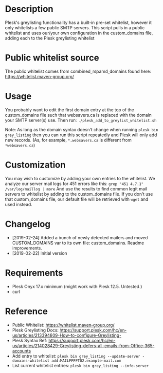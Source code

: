 # Description
Plesk's greylisting functionality has a built-in pre-set whitelist, however it 
only whitelists a few public SMTP servers. This script pulls in a public whitelist 
and uses our/your own configuration in the custom_domains file, adding each to 
the Plesk greylisting whitelist

# Public whitelist source
The public whitelist comes from combined_rspamd_domains found here: https://whitelist.maven-group.org/

# Usage
You probably want to edit the first domain entry at the top of the custom_domains 
file such that websavers.ca is replaced with the domain your SMTP server(s) use. 
Then run: `./plesk_add_to_greylist_whitelist.sh`

Note: As long as the domain syntax doesn't change when running `plesk bin grey_listing`
then you can run this script repeatedly and Plesk will only add new records.
(As, for example, `*.websavers.ca` is different from `*websavers.ca`)

# Customization
You may wish to customize by adding your own entries to the whitelist. We analyze
our server mail logs for 451 errors like this: `grep "451 4.7.1" /var/log/maillog | more`
And use the results to find common legit mail servers to whitelist by adding to 
the custom_domains file. If you don't use that custom_domains file, our default
file will be retrieved with `wget` and used instead.

# Changelog
 - [2019-02-24] Added a bunch of newly detected mailers and moved CUSTOM_DOMAINS var to its own file: custom_domains. Readme improvements.
 - [2019-02-22] Initial version
 
# Requirements
- Plesk Onyx 17.x minimum (might work with Plesk 12.5. Untested.)
- curl
 
# Reference
- Public Whitelist: https://whitelist.maven-group.org/
- Plesk Greylisting Docs: https://support.plesk.com/hc/en-us/articles/213394809-How-to-configure-Greylisting-
- Plesk Syntax Ref: https://support.plesk.com/hc/en-us/articles/214028429-Greylisting-defers-all-emails-from-Office-365-accounts
- Add entry to whitelist: `plesk bin grey_listing --update-server -domains-whitelist add:MAILPPPPT02.example-mail.com`
- List current whitelist entries: `plesk bin grey_listing --info-server`
